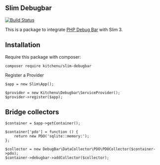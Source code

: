 ## Slim Debugbar

[![Build Status](https://travis-ci.org/kitchenu/Slim-DebugBar.svg?branch=master)](https://travis-ci.org/kitchenu/Slim-DebugBar)

This is a package to integrate [PHP Debug Bar](http://phpdebugbar.com/) with Slim 3.

## Installation

Require this package with composer:

```
composer require kitchenu/slim-debugbar
```

Register a Provider

```
$app = new Slim\App();

$provider = new Kitchenu\Debugbar\ServiceProvider();
$provider->register($app);
```

## Bridge collectors

```
$container = $app->getContainer();

$container['pdo'] = function () {
    return new PDO('sqlite::memory:');
};

$collector = new DebugBar\DataCollector\PDO\PDOCollector($container->pdo);
$container->debugbar->addCollector($collector);
```
